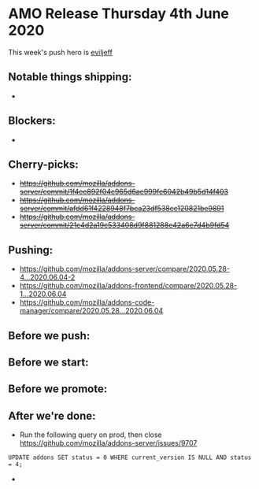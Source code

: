 # AMO Release Thursday 4th June 2020

This week's push hero is [eviljeff](https://github.com/eviljeff)

## Notable things shipping:

-

## Blockers:

-

## Cherry-picks:

- ~~https://github.com/mozilla/addons-server/commit/1f4ee892f04c965d6ae999fe6042b49b5d14f403~~
- ~~https://github.com/mozilla/addons-server/commit/afdd61f4228948f7bca23df538cc120821be9891~~
- ~~https://github.com/mozilla/addons-server/commit/21c4d2a19c533408d9f881288e42a6e7d4b9fd54~~

## Pushing:

- https://github.com/mozilla/addons-server/compare/2020.05.28-4...2020.06.04-2
- https://github.com/mozilla/addons-frontend/compare/2020.05.28-1...2020.06.04
- https://github.com/mozilla/addons-code-manager/compare/2020.05.28...2020.06.04

## Before we push:

## Before we start:

## Before we promote:

## After we're done:
- Run the following query on prod, then close https://github.com/mozilla/addons-server/issues/9707

`UPDATE addons SET status = 0 WHERE current_version IS NULL AND status = 4;`

-
